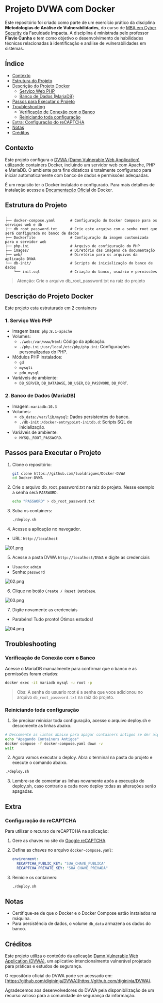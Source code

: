 # Projeto DVWA com Docker

Este repositório foi criado como parte de um exercício prático da disciplina **Metodologias de Análise de Vulnerabilidades**, do curso de [MBA em Cyber Security](https://www.impacta.edu.br/mba/cyber-security) da Faculdade Impacta. A disciplina é ministrada pelo professor **Flavio Cunha** e tem como objetivo o desenvolvimento de habilidades técnicas relacionadas à identificação e análise de vulnerabilidades em sistemas.

## Índice

- [Contexto](#contexto)
- [Estrutura do Projeto](#estrutura-do-projeto)
- [Descrição do Projeto Docker](#descrição-do-projeto-docker)
  - [Serviço Web PHP](#1-serviço-web-php)
  - [Banco de Dados (MariaDB)](#2-banco-de-dados-mariadb)
- [Passos para Executar o Projeto](#passos-para-executar-o-projeto)
- [Troubleshooting](#troubleshooting)
  - [Verificação de Conexão com o Banco](#verificação-de-conexão-com-o-banco)
  - [Reiniciando toda configuração](#reiniciando-toda-configuração)
- [Extra: Configuração do reCAPTCHA](#extra-configuração-do-recaptcha)
- [Notas](#notas)
- [Créditos](#créditos)


## Contexto

Este projeto configura o [DVWA (Damn Vulnerable Web Application)](https://github.com/digininja/DVWA.git) utilizando containers Docker, incluindo um servidor web com Apache, PHP e MariaDB. O ambiente para fins didaticos é totalmente configurado para iniciar automaticamente com banco de dados e permissões adequadas.

É um requisito ter o Docker instalado e configurado. Para mais detalhes de instalação acesse a [Documentação Oficial](https://docs.docker.com/engine/install/) do Docker.

## Estrutura do Projeto

```
.
├── docker-compose.yaml       # Configuração do Docker Compose para os serviços web e db
├── db_root_password.txt      # Crie este arquivo com a senha root que será configurada no banco de dados
├── Dockerfile                # Configuração da imagem customizada para o servidor web
├── php.ini                   # Arquivo de configuração do PHP
├── images/                   # Diretório das imagens da documentação
├── web/                      # Diretório para os arquivos da aplicação DVWA
└── db-init/                  # Scripts de inicialização do banco de dados
    └── init.sql              # Criação do banco, usuário e permissões
```
> Atenção: Crie o arquivo db_root_password.txt na raiz do projeto

## Descrição do Projeto Docker
Este projeto esta estruturado em 2 containers

### **1. Serviço Web PHP**
- Imagem base: `php:8.1-apache`
- Volumes:
  - `./web:/var/www/html`: Código da aplicação.
  - `./php.ini:/usr/local/etc/php/php.ini`: Configurações personalizadas do PHP.
- Módulos PHP instalados:
  - `gd`
  - `mysqli`
  - `pdo_mysql`
- Variáveis de ambiente:
  - `DB_SERVER`, `DB_DATABASE`, `DB_USER`, `DB_PASSWORD`, `DB_PORT`.

### **2. Banco de Dados (MariaDB)**
- Imagem: `mariadb:10.3`
- Volumes:
  - `db_data:/var/lib/mysql`: Dados persistentes do banco.
  - `./db-init:/docker-entrypoint-initdb.d`: Scripts SQL de inicialização.
- Variáveis de ambiente:
  - `MYSQL_ROOT_PASSWORD`.

## Passos para Executar o Projeto

1. Clone o repositório:
   ```bash
   git clone https://github.com/luoldrigues/Docker-DVWA
   cd Docker-DVWA
   ```

2. Crie o arquivo db_root_password.txt na raiz do projeto. Nesse exemplo a senha será `PASSWORD`.
   ```sh
   echo "PASSWORD" > db_root_password.txt
   ```

3. Suba os containers:
   ```bash
   ./deploy.sh
   ```

4. Acesse a aplicação no navegador.

  - URL: `http://localhost`

  ![01.png](images/01.png)

5. Acesse a pasta DVWA `http://localhost/DVWA` e digite as credenciais

  - Usuario: `admin`
  - Senha: `password`

  ![02.png](images/02.png)

6. Clique no botão `Create / Reset Database`.

 ![03.png](images/03.png)

7. Digite novamente as credenciais

  - Parabéns! Tudo pronto! Ótimos estudos!

  ![04.png](images/04.png)


## Troubleshooting

### Verificação de Conexão com o Banco

Acesse o MariaDB manualmente para confirmar que o banco e as permissões foram criados:
```bash
docker exec -it mariadb mysql -u root -p
```
> Obs: A senha do usuario root é a senha que voce adicionou no arquivo `db_root_password.txt` na raiz do projeto.


### Reiniciando toda configuração

1. Se precisar reiniciar toda configuração, acesse o arquivo deploy.sh e descomente as linhas abaixo.
```sh
# Descomente as linhas abaixo para apagar containers antigos se der algum problema
echo "Apagando Containers Antigos"
docker compose -f docker-compose.yaml down -v
wait
```

2. Agora vamos executar o deploy. Abra o terminal na pasta do projeto e execute o comando abaixo.
```sh
./deploy.sh
```

3. Lembre-se de comentar as linhas novamente após a execução do deploy.sh, caso contrario a cada novo deploy todas as alterações serão apagadas.

## Extra
### Configuração do reCAPTCHA

Para utilizar o recurso de reCAPTCHA na aplicação:
1. Gere as chaves no site do [Google reCAPTCHA](https://www.google.com/recaptcha/admin).
2. Defina as chaves no arquivo `docker-compose.yaml`:
   ```yaml
   environment:
     RECAPTCHA_PUBLIC_KEY: "SUA_CHAVE_PUBLICA"
     RECAPTCHA_PRIVATE_KEY: "SUA_CHAVE_PRIVADA"
   ```

3. Reinicie os containers:
   ```bash
   ./deploy.sh
   ```

## Notas

- Certifique-se de que o Docker e o Docker Compose estão instalados na máquina.
- Para persistência de dados, o volume `db_data` armazena os dados do banco.

## Créditos

Este projeto utiliza o conteúdo da aplicação [Damn Vulnerable Web Application (DVWA)](https://github.com/digininja/DVWA.git), um aplicativo intencionalmente vulnerável projetado para práticas e estudos de segurança.

O repositório oficial do DVWA pode ser acessado em: [https://github.com/digininja/DVWA](https://github.com/digininja/DVWA).

Agradecemos aos desenvolvedores do DVWA pela disponibilização de um recurso valioso para a comunidade de segurança da informação.